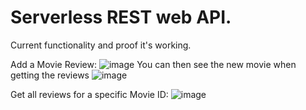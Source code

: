 # Serverless REST web API.

Current functionality and proof it's working.

Add a Movie Review:
![image](https://github.com/jackjduggan/ds-serverless-ca1/assets/74904632/617f740d-ad76-4e86-b11a-48e5b19341e2)
You can then see the new movie when getting the reviews
![image](https://github.com/jackjduggan/ds-serverless-ca1/assets/74904632/b275b826-e120-47bb-ace1-dffcd5646e4b)

Get all reviews for a specific Movie ID:
![image](https://github.com/jackjduggan/ds-serverless-ca1/assets/74904632/e8fc9449-84cf-4128-a69b-839e99a261f2)


 
 
